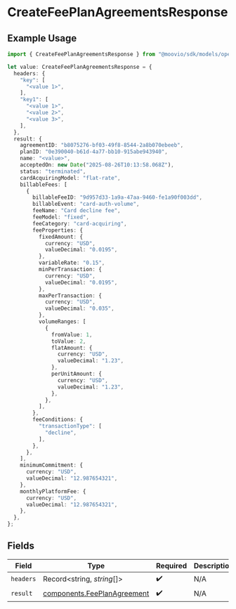 # CreateFeePlanAgreementsResponse

## Example Usage

```typescript
import { CreateFeePlanAgreementsResponse } from "@moovio/sdk/models/operations";

let value: CreateFeePlanAgreementsResponse = {
  headers: {
    "key": [
      "<value 1>",
    ],
    "key1": [
      "<value 1>",
      "<value 2>",
      "<value 3>",
    ],
  },
  result: {
    agreementID: "b8075276-bf03-49f8-8544-2a8b070ebeeb",
    planID: "0e390040-b61d-4a77-bb10-915abe943940",
    name: "<value>",
    acceptedOn: new Date("2025-08-26T10:13:58.068Z"),
    status: "terminated",
    cardAcquiringModel: "flat-rate",
    billableFees: [
      {
        billableFeeID: "9d957d33-1a9a-47aa-9460-fe1a90f003dd",
        billableEvent: "card-auth-volume",
        feeName: "Card decline fee",
        feeModel: "fixed",
        feeCategory: "card-acquiring",
        feeProperties: {
          fixedAmount: {
            currency: "USD",
            valueDecimal: "0.0195",
          },
          variableRate: "0.15",
          minPerTransaction: {
            currency: "USD",
            valueDecimal: "0.0195",
          },
          maxPerTransaction: {
            currency: "USD",
            valueDecimal: "0.035",
          },
          volumeRanges: [
            {
              fromValue: 1,
              toValue: 2,
              flatAmount: {
                currency: "USD",
                valueDecimal: "1.23",
              },
              perUnitAmount: {
                currency: "USD",
                valueDecimal: "1.23",
              },
            },
          ],
        },
        feeConditions: {
          "transactionType": [
            "decline",
          ],
        },
      },
    ],
    minimumCommitment: {
      currency: "USD",
      valueDecimal: "12.987654321",
    },
    monthlyPlatformFee: {
      currency: "USD",
      valueDecimal: "12.987654321",
    },
  },
};
```

## Fields

| Field                                                                      | Type                                                                       | Required                                                                   | Description                                                                |
| -------------------------------------------------------------------------- | -------------------------------------------------------------------------- | -------------------------------------------------------------------------- | -------------------------------------------------------------------------- |
| `headers`                                                                  | Record<string, *string*[]>                                                 | :heavy_check_mark:                                                         | N/A                                                                        |
| `result`                                                                   | [components.FeePlanAgreement](../../models/components/feeplanagreement.md) | :heavy_check_mark:                                                         | N/A                                                                        |